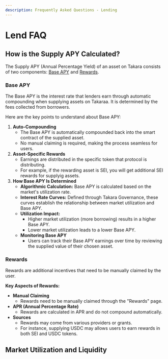 ```yaml
---
description: Frequently Asked Questions - Lending
---
```


# Lend FAQ

## How is the Supply APY Calculated?

The Supply APY (Annual Percentage Yield) of an asset on Takara consists of two components: [Base APY](lend-faq.md#base-apy) and [Rewards](lend-faq.md#rewards).

### Base APY

The Base APY is the interest rate that lenders earn through automatic compounding when supplying assets on Takaraa. It is determined by the fees collected from borrowers.

Here are the key points to understand about Base APY:

1. **Auto-Compounding**
   * The Base APY is automatically compounded back into the smart contract of the supplied asset.
   * No manual claiming is required, making the process seamless for users.
2. **Asset-Specific Rewards**
   * Earnings are distributed in the specific token that protocol is distributing.
   * For example, if the rewarding asset is SEI, you will get additional SEI rewards for supplyig assets.
3. **How Base APY Is Determined**
   * **Algorithmic Calculation:** Base APY is calculated based on the market's utilization rate.
   * **Interest Rate Curves:** Defined through Takara Governance, these curves establish the relationship between market utilization and Base APY.
   * **Utilization Impact:**
     * Higher market utilization (more borrowing) results in a higher Base APY.
     * Lower market utilization leads to a lower Base APY.
   * **Monitoring Base APY**
     * Users can track their Base APY earnings over time by reviewing the supplied value of their chosen asset.

### Rewards

Rewards are additional incentives that need to be manually claimed by the user.

**Key Aspects of Rewards:**

* **Manual Claiming**
  * Rewards need to be manually claimed through the "Rewards" page.
* **APR (Annual Percentage Rate)**
  * Rewards are calculated in APR and do not compound automatically.
* **Sources**
  * Rewards may come from various providers or grants.
  * For instance, supplying USDC may allows users to earn rewards in both SEI and USDC tokens.

## Market Utilization and Liquidity

